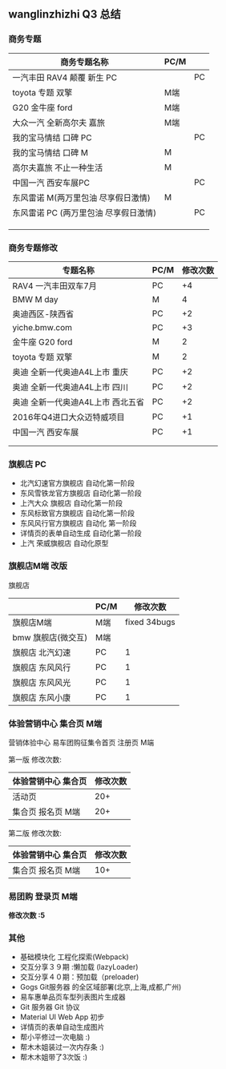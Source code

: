 ## wanglinzhizhi Q3 总结

### 商务专题

| 商务专题名称                 | PC/M |      |
| ---------------------- | ---- | ---- |
| 一汽丰田 RAV4 颠覆 新生 PC     |      | PC   |
| toyota 专题 双擎           | M端   |      |
| G20 金牛座 ford           | M端   |      |
| 大众一汽 全新高尔夫 嘉旅          | M端   |      |
| 我的宝马情结 口碑 PC           |      | PC   |
| 我的宝马情结 口碑 M            | M    |      |
| 高尔夫嘉旅 不止一种生活           | M    |      |
| 中国一汽 西安车展PC            |      | PC   |
| 东风雷诺 M(两万里包油 尽享假日激情)   | M    |      |
| 东风雷诺 PC (两万里包油 尽享假日激情) |      | PC   |
|                        |      |      |
|                        |      |      |
|                        |      |      |





### 商务专题修改

| 专题名称                | PC/M | 修改次数 |
| ------------------- | ---- | ---- |
| RAV4  一汽丰田双车7月      | PC   | +4   |
| BMW M day           | M    | 4    |
| 奥迪西区-陕西省            | PC   | +2   |
| yiche.bmw.com       | PC   | +3   |
| 金牛座 G20 ford        | M    | 2    |
| toyota 专题 双擎        | M    | 2    |
| 奥迪 全新一代奥迪A4L上市 重庆   | PC   | +2   |
| 奥迪 全新一代奥迪A4L上市 四川   | PC   | +2   |
| 奥迪 全新一代奥迪A4L上市 西北五省 | PC   | +2   |
| 2016年Q4进口大众迈特威项目    | PC   | +1   |
| 中国一汽 西安车展           | PC   | +1   |
|                     |      |      |
|                     |      |      |






### 旗舰店 PC

- 北汽幻速官方旗舰店  自动化第一阶段
- 东风雪铁龙官方旗舰店 自动化第一阶段
- 上汽大众  旗舰店 自动化第一阶段
- 东风标致官方旗舰店 自动化第一阶段
- 东风风行官方旗舰店 自动化 第一阶段
- 详情页的表单自动生成 自动化第一阶段
- 上汽 荣威旗舰店  自动化原型

### 旗舰店M端 改版



旗舰店

|              | PC/M | 修改次数         |
| ------------ | ---- | ------------ |
| 旗舰店M端        | M端   | fixed 34bugs |
| bmw 旗舰店(微交互) | M端   |              |
| 旗舰店 北汽幻速     | PC   | 1            |
| 旗舰店 东风风行     | PC   | 1            |
| 旗舰店 东风风光     | PC   | 1            |
| 旗舰店 东风小康     | PC   | 1            |







### 体验营销中心 集合页 M端

营销体验中心 易车团购征集令首页 注册页 M端 

第一版 修改次数:

| 体验营销中心 集合页 | 修改次数 |
| ---------- | ---- |
| 活动页        | 20+  |
| 集合页 报名页 M端 | 20+  |





第二版 修改次数:

| 体验营销中心 集合页 | 修改次数 |
| ---------- | ---- |
| 集合页 报名页 M端 | 10+  |







### 易团购 登录页 M端

**修改次数 :5**





### 其他

- 基础模块化 工程化探索(Webpack)
- 交互分享３９期 :懒加载 (lazyLoader)
- 交互分享４０期：预加载（preloader)
- Gogs Git服务器 的全区域部署(北京,上海,成都,广州)
- 易车惠单品页车型列表图片生成器
- Git 服务器 Git 协议
- Material UI Web App 初步
- 详情页的表单自动生成图片
- 帮小平修过一次电脑 :)
- 帮木木姐装过一次内存条 :)
- 帮木木姐带了3次饭 :)